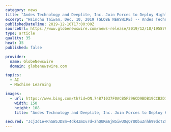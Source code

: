 ```yaml
---
category: news
title: "Andes Technology and Deeplite, Inc. Join Forces to Deploy Highly Compact Deep Learning Models into Daily Life"
excerpt: "Hsinchu Taiwan, Dec. 10, 2019 (GLOBE NEWSWIRE) -- Andes Technology, a leading Asia-based supplier of high-performance low-power compact 32/64-bit RISC-V CPU cores and a founding Platinum member of the RISC-V Foundation, and Montreal based AI startup Deeplite, Inc., the creators of Lightweight Intelligence™ making deep learning AI models ..."
publishedDateTime: 2019-12-10T17:00:00Z
sourceUrl: https://www.globenewswire.com/news-release/2019/12/10/1958796/0/en/Andes-Technology-and-Deeplite-Inc-Join-Forces-to-Deploy-Highly-Compact-Deep-Learning-Models-into-Daily-Life.html
type: article
quality: 35
heat: 35
published: false

provider:
  name: GlobeNewswire
  domain: globenewswire.com

topics:
  - AI
  - Machine Learning

images:
  - url: https://www.bing.com/th?id=ON.74B71037F0ACB5F296CD9BDB19CCB2D1
    width: 150
    height: 108
    title: "Andes Technology and Deeplite, Inc. Join Forces to Deploy Highly Compact Deep Learning Models into Daily Life"

secured: "Jcj3d1e+RnSW5JD8m+4dk4ZmIvrd+zhQURm6jW5iwUOqQrUObuZnhh99dcTZmnEKk24v4hSa0LtaxdehjO1elv/L6N6q/mWlaTYmYbx1EtFeHz/yP2OHlfhv6g2fjPt/AfI5aLDAo6S9UjLBG206kgUrUEcG2vWIxoyjUFXUJHJE/vAyn2FpgZjAmTR7OFzmZOVpsoIf3ZNka492IJbYr/qsTl4aFDguE70jXxNvZOtRPt1Hyxy2P2TG4WgxWKinga6pADEh/XO1DSg+Pt9ZIg==;LOOrVH3mn7gr0hEXOHPTIQ=="
---
```


